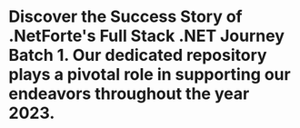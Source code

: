 # Discover the Success Story of .NetForte's Full Stack .NET Journey Batch 1. Our dedicated repository plays a pivotal role in supporting our endeavors throughout the year 2023.

